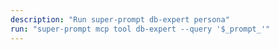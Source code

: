```yaml
---
description: "Run super-prompt db-expert persona"
run: "super-prompt mcp tool db-expert --query '$_prompt_'"
---
```

